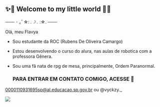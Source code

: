 ## ✨👾 Welcome to my little world 👾✨

─── ･ ｡ﾟ☆: *.☽ .* :☆. ───

Olá, meu Flavya
- Sou estudante da ROC (Rubens De Oliveira Camargo)
- Estou desenvolvendo o curso do alura, nas aulas de robotica com a professora Gênera.
- Sou uma fã nata de rpg de mesa, principalmente, Ordem Paranormal.

  ### PARA ENTRAR EM CONTATO COMIGO, ACESSE 📲
0000110931695sp@al.educacao.sp.gov.br ou @vyckzy._

![](https://media.tenor.com/kBiF4dihvJwAAAAi/dumativa-pixelart.gif)

